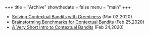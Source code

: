 +++
title = "Archive"
showthedate = false
menu = "main"
+++

* [Solving Contextual Bandits with Greediness](/posts/greedy)
 (Mar 02,2020)
* [Brainstorming Benchmarks for Contextual Bandits](/posts/benchmark)
 (Feb 25,2020)
* [A Very Short Intro to Contextual Bandits](/posts/contextual-bandits)
 (Feb 24,2020)
